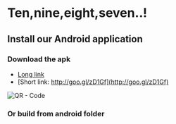 # Ten,nine,eight,seven..!

## Install our Android application

### Download the apk

* [Long link](https://github.com/nko3/ten-nine-eight-seven/raw/master/android/bin/Ten-nine-eight-seven.apk)
* [Short link: http://goo.gl/zD1Gf](http://goo.gl/zD1Gf)

![QR - Code](http://chart.googleapis.com/chart?cht=qr&chs=100x100&choe=UTF-8&chld=H|0&chl=http://goo.gl/zD1Gf)

### Or build from android folder
